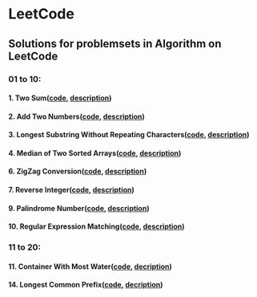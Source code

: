 # LeetCode

## Solutions for problemsets in Algorithm on LeetCode

### 01 to 10:

#### 1. Two Sum([code](01_10_scala/TwoSum.scala), [description](https://leetcode.com/problems/two-sum/description/))
#### 2. Add Two Numbers([code](01_10_scala/AddTwoNumbers.scala), [description](https://leetcode.com/problems/add-two-numbers/description/))
#### 3. Longest Substring Without Repeating Characters([code](01_10_scala/LongestSubstring.scala), [description](https://leetcode.com/problems/longest-substring-without-repeating-characters/description/))
#### 4. Median of Two Sorted Arrays([code](01_10_scala/MedianTwoArrays.scala), [description](https://leetcode.com/problems/median-of-two-sorted-arrays/description/))
#### 6. ZigZag Conversion([code](01_10_scala/ZigZagConversion.scala), [description](https://leetcode.com/problems/zigzag-conversion/description/))
#### 7. Reverse Integer([code](01_10_scala/ReverseInteger.scala), [description](https://leetcode.com/problems/reverse-integer/description/))
#### 9. Palindrome Number([code](01_10_scala/PalindromeNumber.scala), [description](https://leetcode.com/problems/palindrome-number/description/))
#### 10. Regular Expression Matching([code](01_10_scala/RegularExpressionMatching.scala), [description](https://leetcode.com/problems/regular-expression-matching/description/))

### 11 to 20:

#### 11. Container With Most Water([code](11_20_java/ContainerWithMostWater.java), [decription](https://leetcode.com/problems/container-with-most-water/description/))
#### 14. Longest Common Prefix([code](11_20_java/LongestCommonPrefix.java), [decription](https://leetcode.com/problems/longest-common-prefix/description/))

